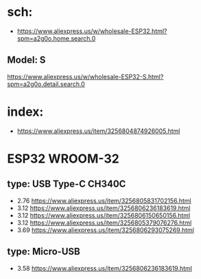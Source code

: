 # sch:
- https://www.aliexpress.us/w/wholesale-ESP32.html?spm=a2g0o.home.search.0
## Model: S
https://www.aliexpress.us/w/wholesale-ESP32-S.html?spm=a2g0o.detail.search.0


# index:
- https://www.aliexpress.us/item/3256804874926005.html

# ESP32 WROOM-32

## type: USB Type-C CH340C
- 2.76 https://www.aliexpress.us/item/3256805831702156.html
- 3.12 https://www.aliexpress.us/item/3256806236183619.html
- 3.12 https://www.aliexpress.us/item/3256806150650156.html
- 3.12 https://www.aliexpress.us/item/3256805379076276.html
- 3.69 https://www.aliexpress.us/item/3256806293075269.html

## type: Micro-USB
- 3.58 https://www.aliexpress.us/item/3256806236183619.html
